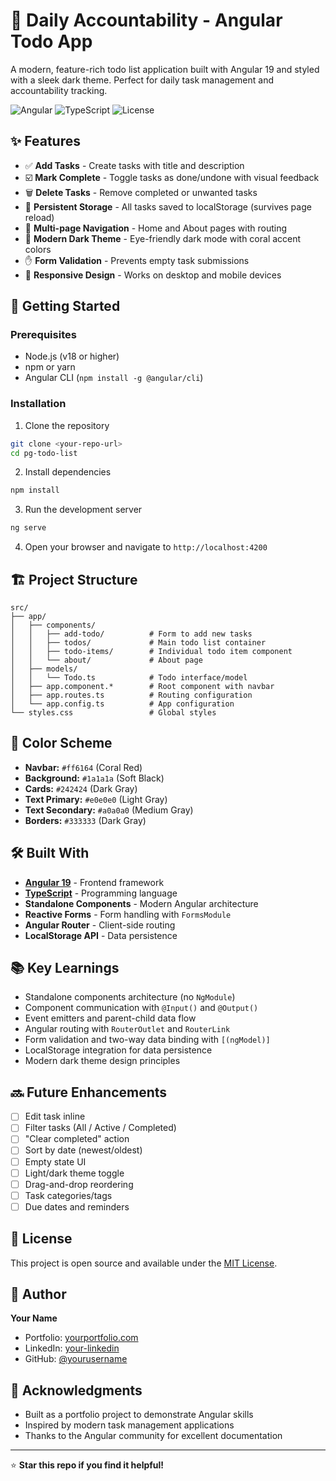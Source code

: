 # 📝 Daily Accountability - Angular Todo App

A modern, feature-rich todo list application built with Angular 19 and styled with a sleek dark theme. Perfect for daily task management and accountability tracking.

![Angular](https://img.shields.io/badge/Angular-19-red?style=flat-square&logo=angular)
![TypeScript](https://img.shields.io/badge/TypeScript-5.0-blue?style=flat-square&logo=typescript)
![License](https://img.shields.io/badge/License-MIT-green?style=flat-square)

## ✨ Features

- ✅ **Add Tasks** - Create tasks with title and description
- ☑️ **Mark Complete** - Toggle tasks as done/undone with visual feedback
- 🗑️ **Delete Tasks** - Remove completed or unwanted tasks
- 💾 **Persistent Storage** - All tasks saved to localStorage (survives page reload)
- 🧭 **Multi-page Navigation** - Home and About pages with routing
- 🎨 **Modern Dark Theme** - Eye-friendly dark mode with coral accent colors
- ✋ **Form Validation** - Prevents empty task submissions
- 📱 **Responsive Design** - Works on desktop and mobile devices

## 🚀 Getting Started

### Prerequisites

- Node.js (v18 or higher)
- npm or yarn
- Angular CLI (`npm install -g @angular/cli`)

### Installation

1. Clone the repository
```bash
git clone <your-repo-url>
cd pg-todo-list
```

2. Install dependencies
```bash
npm install
```

3. Run the development server
```bash
ng serve
```

4. Open your browser and navigate to `http://localhost:4200`

## 🏗️ Project Structure
```
src/
├── app/
│   ├── components/
│   │   ├── add-todo/          # Form to add new tasks
│   │   ├── todos/             # Main todo list container
│   │   ├── todo-items/        # Individual todo item component
│   │   └── about/             # About page
│   ├── models/
│   │   └── Todo.ts            # Todo interface/model
│   ├── app.component.*        # Root component with navbar
│   ├── app.routes.ts          # Routing configuration
│   └── app.config.ts          # App configuration
└── styles.css                 # Global styles
```

## 🎨 Color Scheme

- **Navbar:** `#ff6164` (Coral Red)
- **Background:** `#1a1a1a` (Soft Black)
- **Cards:** `#242424` (Dark Gray)
- **Text Primary:** `#e0e0e0` (Light Gray)
- **Text Secondary:** `#a0a0a0` (Medium Gray)
- **Borders:** `#333333` (Dark Gray)

## 🛠️ Built With

- **[Angular 19](https://angular.io/)** - Frontend framework
- **[TypeScript](https://www.typescriptlang.org/)** - Programming language
- **Standalone Components** - Modern Angular architecture
- **Reactive Forms** - Form handling with `FormsModule`
- **Angular Router** - Client-side routing
- **LocalStorage API** - Data persistence

## 📚 Key Learnings

- Standalone components architecture (no `NgModule`)
- Component communication with `@Input()` and `@Output()`
- Event emitters and parent-child data flow
- Angular routing with `RouterOutlet` and `RouterLink`
- Form validation and two-way data binding with `[(ngModel)]`
- LocalStorage integration for data persistence
- Modern dark theme design principles

## 🔜 Future Enhancements

- [ ] Edit task inline
- [ ] Filter tasks (All / Active / Completed)
- [ ] "Clear completed" action
- [ ] Sort by date (newest/oldest)
- [ ] Empty state UI
- [ ] Light/dark theme toggle
- [ ] Drag-and-drop reordering
- [ ] Task categories/tags
- [ ] Due dates and reminders

## 📄 License

This project is open source and available under the [MIT License](LICENSE).

## 👤 Author

**Your Name**
- Portfolio: [yourportfolio.com](https://yourportfolio.com)
- LinkedIn: [your-linkedin](https://linkedin.com/in/your-profile)
- GitHub: [@yourusername](https://github.com/yourusername)

## 🙏 Acknowledgments

- Built as a portfolio project to demonstrate Angular skills
- Inspired by modern task management applications
- Thanks to the Angular community for excellent documentation

---

⭐ **Star this repo if you find it helpful!**